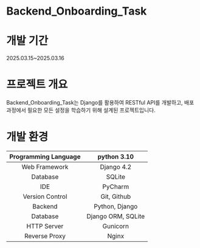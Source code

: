 #  Backend_Onboarding_Task


#  개발 기간 
2025.03.15~2025.03.16

#  프로젝트 개요
Backend_Onboarding_Task는 Django를 활용하여 RESTful API를 개발하고, 배포 과정에서 필요한 모든 설정을 학습하기 위해 설계된 프로젝트입니다.

#  개발 환경
|Programming Language| python 3.10|
|:----------------:|:----------------:|
| Web Framework | Django 4.2|
| Database | SQLite|
| IDE | PyCharm|
| Version Control | Git, Github |
| Backend | Python, Django |
| Database | Django ORM, SQLite |
| HTTP Server | Gunicorn |
| Reverse Proxy | Nginx |
